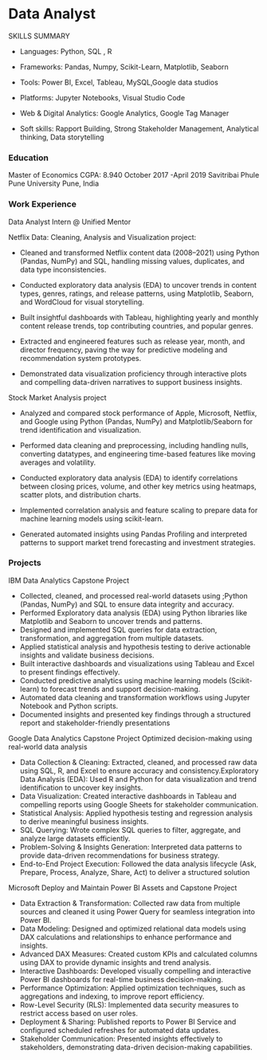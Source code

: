 # Data Analyst
SKILLS SUMMARY

- Languages: Python, SQL , R
  
- Frameworks: Pandas, Numpy, Scikit-Learn, Matplotlib, Seaborn
  
- Tools: Power BI, Excel, Tableau, MySQL,Google data studios
  
- Platforms: Jupyter Notebooks, Visual Studio Code
  
- Web & Digital Analytics: Google Analytics, Google Tag Manager
  
- Soft skills: Rapport Building, Strong Stakeholder Management, Analytical thinking, Data storytelling

### Education
Master of Economics 
CGPA: 8.940 October 2017 -April 2019
Savitribai Phule Pune University Pune, India

### Work Experience 
Data Analyst Intern @ Unified Mentor

Netflix Data: Cleaning, Analysis and Visualization project:

- Cleaned and transformed Netflix content data (2008–2021) using Python (Pandas, NumPy) and SQL, handling missing values, duplicates, and data type inconsistencies.

- Conducted exploratory data analysis (EDA) to uncover trends in content types, genres, ratings, and release patterns, using Matplotlib, Seaborn, and WordCloud for visual storytelling.

- Built insightful dashboards with Tableau, highlighting yearly and monthly content release trends, top contributing countries, and popular genres.

- Extracted and engineered features such as release year, month, and director frequency, paving the way for predictive modeling and recommendation system prototypes.

- Demonstrated data visualization proficiency through interactive plots and compelling data-driven narratives to support business insights.

Stock Market Analysis project

- Analyzed and compared stock performance of Apple, Microsoft, Netflix, and Google using Python (Pandas, NumPy) and Matplotlib/Seaborn for trend identification and visualization.

- Performed data cleaning and preprocessing, including handling nulls, converting datatypes, and engineering time-based features like moving averages and volatility.

- Conducted exploratory data analysis (EDA) to identify correlations between closing prices, volume, and other key metrics using heatmaps, scatter plots, and distribution charts.

- Implemented correlation analysis and feature scaling to prepare data for machine learning models using scikit-learn.

- Generated automated insights using Pandas Profiling and interpreted patterns to support market trend forecasting and investment strategies.


### Projects

IBM Data Analytics Capstone Project
- Collected, cleaned, and processed real-world datasets using ;Python (Pandas, NumPy) and SQL to ensure data
integrity and accuracy.
- Performed Exploratory data analysis (EDA) using Python libraries like Matplotlib and Seaborn to uncover
trends and patterns.
- Designed and implemented SQL queries for data extraction, transformation, and aggregation from multiple
datasets.
- Applied statistical analysis and hypothesis testing to derive actionable insights and validate business
decisions.
- Built interactive dashboards and visualizations using Tableau and Excel to present findings effectively.
- Conducted predictive analytics using machine learning models (Scikit-learn) to forecast trends and support
decision-making.
- Automated data cleaning and transformation workflows using Jupyter Notebook and Python scripts.
- Documented insights and presented key findings through a structured report and stakeholder-friendly
presentations

Google Data Analytics Capstone Project
Optimized decision-making using real-world data analysis
- Data Collection & Cleaning: Extracted, cleaned, and processed raw data using SQL, R, and Excel to ensure
accuracy and consistency.Exploratory Data Analysis (EDA): Used R and Python for data visualization and
trend identification to uncover key insights.
- Data Visualization: Created interactive dashboards in Tableau and compelling reports using Google Sheets
for stakeholder communication.
- Statistical Analysis: Applied hypothesis testing and regression analysis to derive meaningful business
insights.
- SQL Querying: Wrote complex SQL queries to filter, aggregate, and analyze large datasets efficiently.
- Problem-Solving & Insights Generation: Interpreted data patterns to provide data-driven recommendations
for business strategy.
- End-to-End Project Execution: Followed the data analysis lifecycle (Ask, Prepare, Process, Analyze, Share,
Act) to deliver a structured solution

Microsoft Deploy and Maintain Power BI Assets and Capstone Project
- Data Extraction & Transformation: Collected raw data from multiple sources and cleaned it using Power
Query for seamless integration into Power BI.
- Data Modeling: Designed and optimized relational data models using DAX calculations and relationships to
enhance performance and insights.
- Advanced DAX Measures: Created custom KPIs and calculated columns using DAX to provide dynamic insights
and trend analysis.
- Interactive Dashboards: Developed visually compelling and interactive Power BI dashboards for real-time
business decision-making.
- Performance Optimization: Applied optimization techniques, such as aggregations and indexing, to improve
report efficiency.
- Row-Level Security (RLS): Implemented data security measures to restrict access based on user roles.
- Deployment & Sharing: Published reports to Power BI Service and configured scheduled refreshes for
automated data updates.
- Stakeholder Communication: Presented insights effectively to stakeholders, demonstrating data-driven
decision-making capabilities.














































































